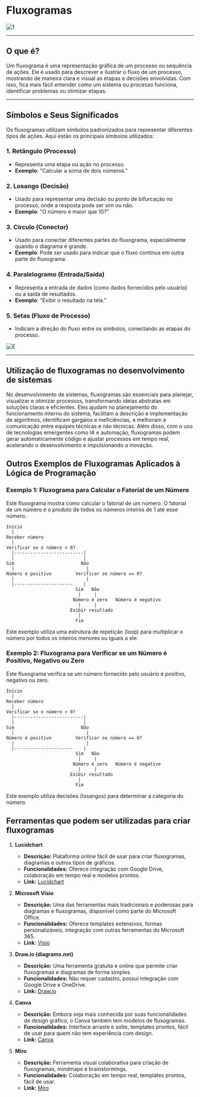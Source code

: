 # Fluxogramas

![1](https://blog.runrun.it/wp-content/uploads/2023/05/blog_132385-Fluxograma-de-processo.png)

---
## O que é?

 Um fluxograma é uma representação gráfica de um processo ou sequência de ações. Ele é usado para descrever e ilustrar o fluxo de um processo, mostrando de maneira clara e visual as etapas e decisões envolvidas. Com isso, fica mais fácil entender como um sistema ou processo funciona, identificar problemas ou otimizar etapas.

---
## Símbolos e Seus Significados

Os fluxogramas utilizam símbolos padronizados para representar diferentes tipos de ações. Aqui estão os principais símbolos utilizados:

 ### 1. Retângulo (Processo)  
   - Representa uma etapa ou ação no processo.  
   - **Exemplo**: "Calcular a soma de dois números."

 ### 2. Losango (Decisão)  
   - Usado para representar uma decisão ou ponto de bifurcação no processo, onde a resposta pode ser sim ou não.  
   - **Exemplo**: "O número é maior que 10?"

 ### 3. Círculo (Conector) 
   - Usado para conectar diferentes partes do fluxograma, especialmente quando o diagrama é grande.  
   - __Exemplo__: Pode ser usado para indicar que o fluxo continua em outra parte do fluxograma.

 ### 4. Paralelogramo (Entrada/Saída)
   - Representa a entrada de dados (como dados fornecidos pelo usuário) ou a saída de resultados.  
   - __Exemplo__: "Exibir o resultado na tela."

 ### 5. Setas (Fluxo de Processo)
   - Indicam a direção do fluxo entre os símbolos, conectando as etapas do processo.

![E](https://8quali.com.br/wp-content/uploads/2021/06/2021-06-20-2-e1624235843604.png) 

---

## Utilização de fluxogramas no desenvolvimento de sistemas

No desenvolvimento de sistemas, fluxogramas são essenciais para planejar, visualizar e otimizar processos, transformando ideias abstratas em soluções claras e eficientes. Eles ajudam no planejamento do funcionamento interno do sistema, facilitam a descrição e implementação de algoritmos, identificam gargalos e ineficiências, e melhoram a comunicação entre equipes técnicas e não técnicas. Além disso, com o uso de tecnologias emergentes como IA e automação, fluxogramas podem gerar automaticamente código e ajustar processos em tempo real, acelerando o desenvolvimento e impulsionando a inovação.

## Outros Exemplos de Fluxogramas Aplicados à Lógica de Programação

### Exemplo 1: Fluxograma para Calcular o Fatorial de um Número

Este fluxograma mostra como calcular o fatorial de um número. O fatorial de um número é o produto de todos os números inteiros de 1 até esse número.

```less
Início
  |
Receber número
  |
Verificar se o número > 0?
  |--------------------------|
  |                          |
Sim                         Não
  |                           |
Número é positivo         Verificar se número == 0?
  |                           |
  |----------------------    |
                          Sim   Não
                           |     |
                         Número é zero   Número é negativo
                           |     |
                        Exibir resultado
                           |
                          Fim
```

Este exemplo utiliza uma estrutura de repetição (loop) para multiplicar o número por todos os inteiros menores ou iguais a ele.

### Exemplo 2: Fluxograma para Verificar se um Número é Positivo, Negativo ou Zero

Este fluxograma verifica se um número fornecido pelo usuário é positivo, negativo ou zero.

```less
Início
  |
Receber número
  |
Verificar se o número > 0?
  |--------------------------|
  |                          |
Sim                         Não
  |                           |
Número é positivo         Verificar se número == 0?
  |                           |
  |----------------------    |
                          Sim   Não
                           |     |
                         Número é zero   Número é negativo
                           |     |
                        Exibir resultado
                           |
                          Fim
```


Este exemplo utiliza decisões (losangos) para determinar a categoria do número.

## Ferramentas que podem ser utilizadas para criar fluxogramas

1. __Lucidchart__
   - __Descrição:__ Plataforma online fácil de usar para criar fluxogramas, diagramas e outros tipos de gráficos.
   - __Funcionalidades:__ Oferece integração com Google Drive, colaboração em tempo real e modelos prontos.
   - __Link:__ [Lucidchart](https://www.lucidchart.com/)

2. __Microsoft Visio__
   - __Descrição:__ Uma das ferramentas mais tradicionais e poderosas para diagramas e fluxogramas, disponível como parte do Microsoft Office.
   - __Funcionalidades:__ Oferece templates extensivos, formas personalizáveis, integração com outras ferramentas do Microsoft 365.
   - __Link:__ [Visio](https://www.microsoft.com/pt-br/microsoft-365/visio/flowchart-software)

3. __Draw.io (diagrams.net)__
   - __Descrição:__ Uma ferramenta gratuita e online que permite criar fluxogramas e diagramas de forma simples.
   - __Funcionalidades:__ Não requer cadastro, possui integração com Google Drive e OneDrive.
   - __Link:__ [Draw.io](https://app.diagrams.net/)

4. __Canva__
   - __Descrição:__ Embora seja mais conhecida por suas funcionalidades de design gráfico, o Canva também tem modelos de fluxogramas.
   - __Funcionalidades:__ Interface arraste e solte, templates prontos, fácil de usar para quem não tem experiência com design.
   - __Link:__ [Canva](https://www.canva.com/)

5. __Miro__
   - __Descrição:__ Ferramenta visual colaborativa para criação de fluxogramas, mindmaps e brainstormings.
   - __Funcionalidades:__ Colaboração em tempo real, templates prontos, fácil de usar.
   - __Link:__ [Miro](https://miro.com/)








